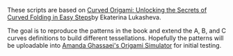 These scripts are based on [Curved Origami: Unlocking the Secrets of Curved Folding in Easy Steps](https://www.amazon.com/Curved-Origami-Unlocking-Secrets-Folding/dp/0997311991)by Ekaterina Lukasheva. 

The goal is to reproduce the patterns in the book and extend the A, B, and C curves definitions to build different tessellations. Hopefully the patterns will be uploadable into [Amanda Ghassaei's Origami Simulator](http://www.amandaghassaei.com/projects/origami_simulator/) for initial testing.




